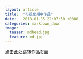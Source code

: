 ```yaml
---
layout: article
title:  "可视化期中作品"
date:   2018-01-05 22:07:50 +0800
categories: markdown_down
image:
  teaser: mdhead.jpg
  feature: md.jpg
---
```

<html>
<head>
</head>
<body>
<a href="###" id="submit" target="_blank" >点击此处跳转作品页面</a> 
<script type="text/javascript"> 
(function(document) { 
var submit = document.getElementById('submit'); 
var keyword = document.getElementById('keyword'); 
var url = 'http://https://lamkk.github.io/lanqizhong.github.io/'; 
submit.onfocus = submit.onmousedown = function() { 
var href = url + escape(keyword.value); 
if (href !== submit.href) { 
submit.href = url + escape(keyword.value) 
} 
} 

})(document); 
</script> 
</body>
</html>